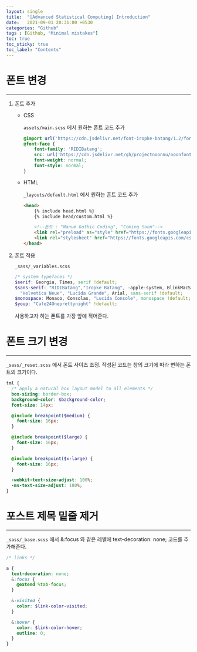 ```yaml
---
layout: single
title:  "[Advanced Statistical Computing] Introduction"
date:   2021-09-01 20:31:00 +0530
categories: "Github"
tags : [Github, "Minimal mistakes"]
toc: true
toc_sticky: true
toc_label: "Contents"
---
```



# 폰트 변경
---

1. 폰트 추가
    - CSS

        `assets/main.scss` 에서 원하는 폰트 코드 추가

        ```scss
        @import url('https://cdn.jsdelivr.net/font-iropke-batang/1.2/font-iropke-batang.css');
        @font-face {
            font-family: 'RIDIBatang';
            src: url('https://cdn.jsdelivr.net/gh/projectnoonnu/noonfonts_twelve@1.0/RIDIBatang.woff') format('woff');
            font-weight: normal;
            font-style: normal;
        }
        ```

    - HTML

        `_layouts/default.html` 에서 원하는 폰트 코드 추가

        ```html
        <head>
            {% include head.html %}
            {% include head/custom.html %}

            <!--폰트 : "Nanum Gothic Coding", "Coming Soon"-->
            <link rel="preload" as="style" href="https://fonts.googleapis.com/css2?family=Coming+Soon&family=Nanum+Gothic+Coding&display=swap">
            <link rel="stylesheet" href="https://fonts.googleapis.com/css2?family=Coming+Soon&family=Nanum+Gothic+Coding&display=swap">
        </head>
        ```

2. 폰트 적용

    `_sass/_variables.scss` 

    ```scss
    /* system typefaces */
    $serif: Georgia, Times, serif !default;
    $sans-serif: "RIDIBatang","Iropke Batang", -apple-system, BlinkMacSystemFont, "Roboto", "Segoe UI",
      "Helvetica Neue", "Lucida Grande", Arial, sans-serif !default;
    $monospace: Monaco, Consolas, "Lucida Console", monospace !default;
    $youp: "Cafe24Oneprettynight" !default;
    ```

    사용하고자 하는 폰트를 가장 앞에 적어준다.

# 폰트 크기 변경
---

`_sass/_reset.scss` 에서 폰트 사이즈 조정. 작성된 코드는 창의 크기에 따라 변하는 폰트의 크기이다.

```scss
tml {
  /* apply a natural box layout model to all elements */
  box-sizing: border-box;
  background-color: $background-color;
  font-size: 14px;

  @include breakpoint($medium) {
    font-size: 16px;
  }

  @include breakpoint($large) {
    font-size: 16px;
  }

  @include breakpoint($x-large) {
    font-size: 16px;
  }

  -webkit-text-size-adjust: 100%;
  -ms-text-size-adjust: 100%;
}
```

# 포스트 제목 밑줄 제거
---

`_sass/_base.scss` 에서 &:focus 와 같은 레벨에 text-decoration: none; 코드를 추가해준다.

```scss
/* links */

a {
  text-decoration: none;
  &:focus {
    @extend %tab-focus;
  }

  &:visited {
    color: $link-color-visited;
  }

  &:hover {
    color: $link-color-hover;
    outline: 0;
  }
}
```